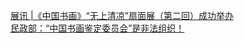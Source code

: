   
[展讯 |《中国书画》“无上清凉”扇面展（第二回）成功举办](http://www.dianyue.me/archives/478/9ypwk850u02vf16v/)  
[民政部：“中国书画鉴定委员会”是非法组织！](http://www.dianyue.me/archives/217/rnczncq074sbqmpu/)